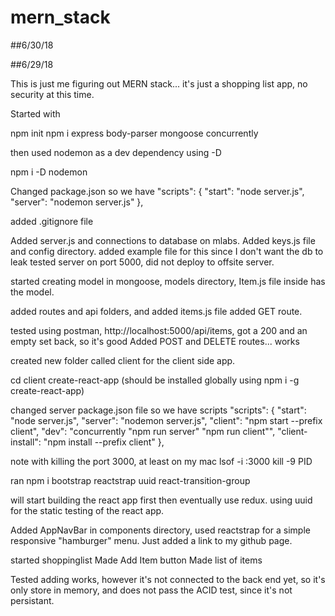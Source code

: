 # mern_stack

##6/30/18


##6/29/18

This is just me figuring out MERN stack... it's just a shopping list app, no security at this time.

Started with 

npm init
npm i express body-parser mongoose concurrently

then used nodemon as a dev dependency using -D

npm i -D nodemon

Changed package.json so we have 
"scripts": {
    "start": "node server.js",
    "server": "nodemon server.js"
  },

  added .gitignore file

Added server.js and connections to database on mlabs.
Added keys.js file and config directory. added example file for this since I don't want the db to leak
tested server on port 5000, did not deploy to offsite server. 

started creating model in mongoose, models directory, Item.js file inside has the model.

added routes and api folders, and added items.js file
added GET route.

tested using postman, http://localhost:5000/api/items, got a 200 and an empty set back, so it's good
Added POST and DELETE routes... works

created new folder called client for the client side app.

cd client
create-react-app (should be installed globally using npm i -g create-react-app)

changed server package.json file so we have scripts 
 "scripts": {
    "start": "node server.js",
    "server": "nodemon server.js",
    "client": "npm start --prefix client",
    "dev": "concurrently \"npm run server\" \"npm run client\"",
    "client-install": "npm install --prefix client"
  },

note with killing the port 3000, at least on my mac
lsof -i :3000
kill -9 PID

ran
npm i bootstrap reactstrap uuid react-transition-group

will start building the react app first then eventually use redux. using uuid for the static testing of the react app. 

Added AppNavBar in components directory, used reactstrap for a simple responsive "hamburger" menu.
Just added a link to my github page. 

started shoppinglist 
Made Add Item button
Made list of items

Tested adding works, however it's not connected to the back end yet, so it's only store in memory, and does not pass the ACID test, since it's not persistant.

